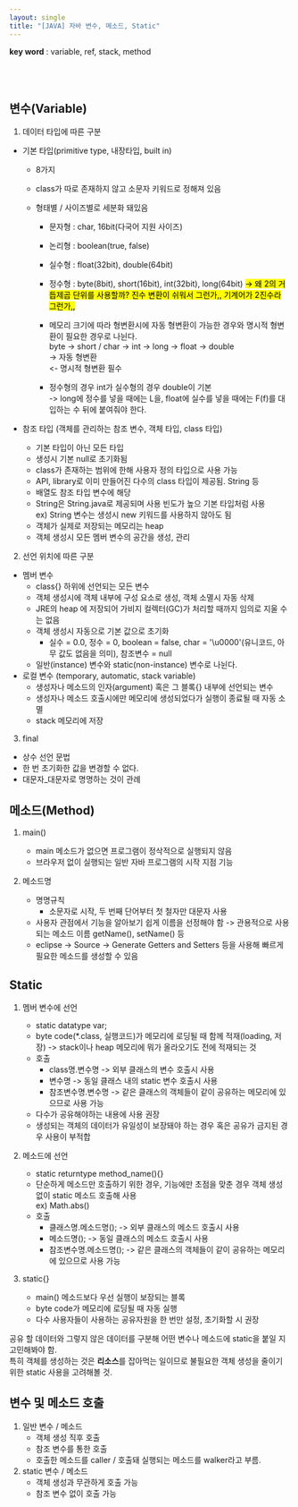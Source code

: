 ```yaml
---
layout: single
title: "[JAVA] 자바 변수, 메소드, Static"
---
```


**key word** : variable, ref, stack, method

<br><br>

## 변수(Variable)

1. 데이터 타입에 따른 구분

- 기본 타입(primitive type, 내장타입, built in)

  - 8가지
  - class가 따로 존재하지 않고 소문자 키워드로 정해져 있음
  - 형태별 / 사이즈별로 세분화 돼있음

    - 문자형 : char, 16bit(다국어 지원 사이즈)
    - 논리형 : boolean(true, false)
    - 실수형 : float(32bit), double(64bit)
    - 정수형 : byte(8bit), short(16bit), int(32bit), long(64bit) <mark>-> 왜 2의 거듭제곱 단위를 사용할까? 진수 변환이 쉬워서 그런가,, 기계어가 2진수라 그런가,,</mark>
    - 메모리 크기에 따라 형변환시에 자동 형변환이 가능한 경우와 명시적 형변환이 필요한 경우로 나뉜다.
      <br>
      byte -> short / char -> int -> long -> float -> double
      <br> -> 자동 형변환
      <br> <- 명시적 형변환 필수

    - 정수형의 경우 int가 실수형의 경우 double이 기본
      <br>
      -> long에 정수를 넣을 때에는 L을, float에 실수를 넣을 때에는 F(f)를 대입하는 수 뒤에 붙여줘야 한다.

- 참조 타입 (객체를 관리하는 참조 변수, 객체 타입, class 타입)
  - 기본 타입이 아닌 모든 타입
  - 생성시 기본 null로 초기화됨
  - class가 존재하는 범위에 한해 사용자 정의 타입으로 사용 가능
  - API, library로 이미 만들어진 다수의 class 타입이 제공됨. String 등
  - 배열도 참조 타입 변수에 해당
  - String은 String.java로 제공되며 사용 빈도가 높으 기본 타입처럼 사용
    <br>
    ex) String 변수는 생성시 new 키워드를 사용하지 않아도 됨
  - 객체가 실제로 저장되는 메모리는 heap
  - 객체 생성시 모든 멤버 변수의 공간을 생성, 관리

2. 선언 위치에 따른 구분

- 멤버 변수
  - class{} 하위에 선언되는 모든 변수
  - 객체 생성시에 객체 내부에 구성 요소로 생성, 객체 소멸시 자동 삭제
  - JRE의 heap 에 저장되어 가비지 컬렉터(GC)가 처리할 때까지 임의로 지울 수는 없음
  - 객체 생성시 자동으로 기본 값으로 초기화
    - 실수 = 0.0, 정수 = 0, boolean = false, char = '\u0000'(유니코드, 아무 값도 없음을 의미), 참조변수 = null
  - 일반(instance) 변수와 static(non-instance) 변수로 나뉜다.
- 로컬 변수 (temporary, automatic, stack variable)
  - 생성자나 메소드의 인자(argument) 혹은 그 블록{} 내부에 선언되는 변수
  - 생성자나 메소드 호출시에만 메모리에 생성되었다가 실행이 종료될 때 자동 소멸
  - stack 메모리에 저장

3. final

- 상수 선언 문법
- 한 번 초기화한 값을 변경할 수 없다.
- 대문자\_대문자로 명명하는 것이 관례

## 메소드(Method)

1. main()

   - main 메소드가 없으면 프로그램이 정삭적으로 실행되지 않음
   - 브라우저 없이 실행되는 일반 자바 프로그램의 시작 지점 기능

2. 메소드명
   - 명명규칙
     - 소문자로 시작, 두 번째 단어부터 첫 철자만 대문자 사용
   - 사용자 관점에서 기능을 알아보기 쉽게 이름을 선정해야 함 -> 관용적으로 사용되는 메소드 이름 getName(), setName() 등
   - eclipse -> Source -> Generate Getters and Setters 등을 사용해 빠르게 필요한 메소드를 생성할 수 있음

## Static

1. 멤버 변수에 선언

   - static datatype var;
   - byte code(\*.class, 실행코드)가 메모리에 로딩될 때 함께 적재(loading, 저장) -> stack이나 heap 메모리에 뭐가 올라오기도 전에 적재되는 것
   - 호출
     - class명.변수명 -> 외부 클래스의 변수 호출시 사용
     - 변수명 -> 동일 클래스 내의 static 변수 호출시 사용
     - 참조변수명.변수명 -> 같은 클래스의 객체들이 같이 공유하는 메모리에 있으므로 사용 가능
   - 다수가 공유해야하는 내용에 사용 권장
   - 생성되는 객체의 데이터가 유일성이 보장돼야 하는 경우 혹은 공유가 금지된 경우 사용이 부적합

2. 메소드에 선언
   - static returntype method_name(){}
   - 단순하게 메소드만 호출하기 위한 경우, 기능에만 초점을 맞춘 경우 객체 생성 없이 static 메소드 호출해 사용
     <br>
     ex) Math.abs()
   - 호출
     - 클래스명.메소드명(); -> 외부 클래스의 메소드 호출시 사용
     - 메소드명(); -> 동일 클래스의 메소드 호출시 사용
     - 참조변수명.메소드명(); -> 같은 클래스의 객체들이 같이 공유하는 메모리에 있으므로 사용 가능
3. static{}
   - main() 메소드보다 우선 실행이 보장되는 블록
   - byte code가 메모리에 로딩될 때 자동 실행
   - 다수 사용자들이 사용하는 공유자원을 한 번만 설정, 초기화할 시 권장

공유 할 데이터와 그렇지 않은 데이터를 구분해 어떤 변수나 메소드에 static을 붙일 지 고민해봐야 함.
<br>
특히 객체를 생성하는 것은 **리소스**를 잡아먹는 일이므로 불필요한 객체 생성을 줄이기 위한 static 사용을 고려해볼 것.

## 변수 및 메소드 호출

1. 일반 변수 / 메소드
   - 객체 생성 직후 호출
   - 참조 변수를 통한 호출
   - 호출한 메소드를 caller / 호출돼 실행되는 메소드를 walker라고 부름.
2. static 변수 / 메소드
   - 객체 생성과 무관하게 호출 가능
   - 참조 변수 없이 호출 가능
